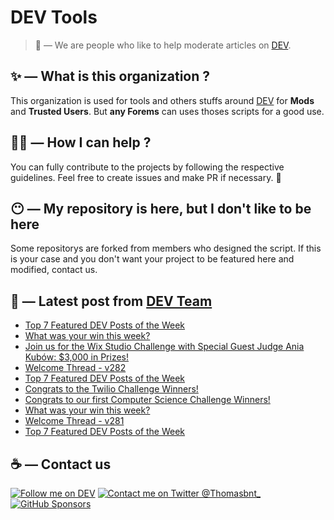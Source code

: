 # DEV Tools

> 🔧 — We are people who like to help moderate articles on [DEV](https://dev.to).

## ✨ — What is this organization ?

This organization is used for tools and others stuffs around [DEV](https://dev.to) for **Mods** and **Trusted Users**. But __any Forems__ can uses thoses scripts for a good use.


## 💪🏼 — How I can help ?

You can fully contribute to the projects by following the respective guidelines. Feel free to create issues and make PR if necessary. 🎉

## 😶 — My repository is here, but I don't like to be here

Some repositorys are forked from members who designed the script. If this is your case and you don't want your project to be featured here and modified, contact us.

## 📝 — Latest post from [DEV Team](https://dev.to/devteam)

<!-- BLOG-POST-LIST:START -->
- [Top 7 Featured DEV Posts of the Week](https://dev.to/devteam/top-7-featured-dev-posts-of-the-week-2cfe)
- [What was your win this week?](https://dev.to/devteam/what-was-your-win-this-week-71j)
- [Join us for the Wix Studio Challenge with Special Guest Judge Ania Kubów: $3,000 in Prizes!](https://dev.to/devteam/join-us-for-the-wix-studio-challenge-with-special-guest-judge-ania-kubow-3000-in-prizes-3ial)
- [Welcome Thread - v282](https://dev.to/devteam/welcome-thread-v282-1ca9)
- [Top 7 Featured DEV Posts of the Week](https://dev.to/devteam/top-7-featured-dev-posts-of-the-week-3jj5)
- [Congrats to the Twilio Challenge Winners!](https://dev.to/devteam/congrats-to-the-twilio-challenge-winners-2b1n)
- [Congrats to our first Computer Science Challenge Winners!](https://dev.to/devteam/congrats-to-our-first-computer-science-challenge-winners-2mg2)
- [What was your win this week?](https://dev.to/devteam/what-was-your-win-this-week-mj)
- [Welcome Thread - v281](https://dev.to/devteam/welcome-thread-v281-5fc7)
- [Top 7 Featured DEV Posts of the Week](https://dev.to/devteam/top-7-featured-dev-posts-of-the-week-1368)
<!-- BLOG-POST-LIST:END -->


## ☕ — Contact us

[![Follow me on DEV](https://img.shields.io/badge/dev.to-%2308090A.svg?&style=for-the-badge&logo=dev.to&logoColor=white&alt=devto)](https://dev.to/thomasbnt)
[![Contact me on Twitter @Thomasbnt_](https://img.shields.io/badge/Contact%20me%20on%20Twitter-%231DA1F2.svg?&style=for-the-badge&logo=twitter&logoColor=white&alt=twitter)](https://twitter.com/messages/1142357270-1142357270?text=Hello,%20I%20contact%20you%20from%20devtotools%20&recipient_id=1142357270) [![GitHub Sponsors](https://img.shields.io/badge/Sponsor%20me-%23EA54AE.svg?&style=for-the-badge&logo=github-sponsors&logoColor=white)](https://github.com/sponsors/thomasbnt)


